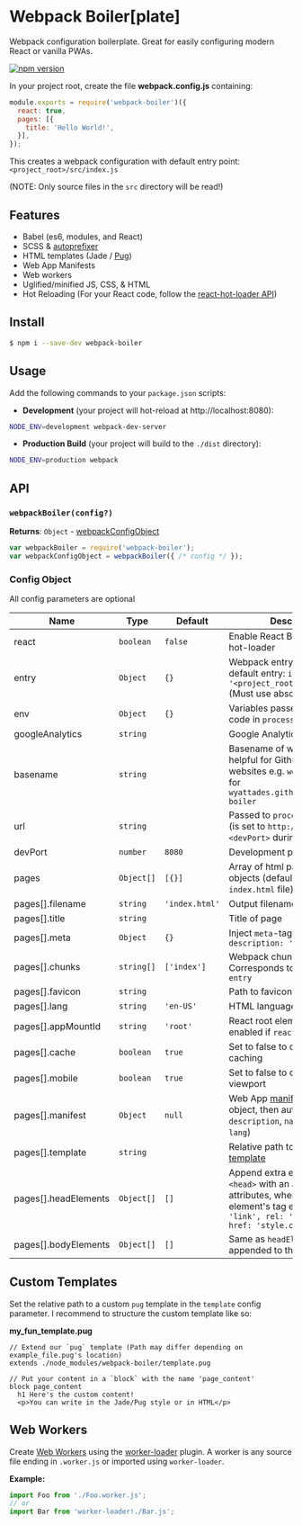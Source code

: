 # Webpack Boiler[plate]
Webpack configuration boilerplate. Great for easily configuring modern React or vanilla PWAs.

[![npm version](https://badge.fury.io/js/webpack-boiler.svg)](https://badge.fury.io/js/webpack-boiler)

In your project root, create the file __webpack.config.js__ containing:
```js
module.exports = require('webpack-boiler')({
  react: true,
  pages: [{
    title: 'Hello World!',
  }],
});
```
This creates a webpack configuration with default entry point: `<project_root>/src/index.js`

(NOTE: Only source files in the `src` directory will be read!)

## Features
- Babel (es6, modules, and React)
- SCSS & [autoprefixer](https://github.com/postcss/autoprefixer)
- HTML templates (Jade / [Pug](https://pugjs.org))
- Web App Manifests
- Web workers
- Uglified/minified JS, CSS, & HTML
- Hot Reloading (For your React code, follow the [react-hot-loader API](https://github.com/gaearon/react-hot-loader#getting-started))

## Install
```bash
$ npm i --save-dev webpack-boiler
```

## Usage
Add the following commands to your `package.json` scripts:
- __Development__ (your project will hot-reload at http://localhost:8080):
```bash
NODE_ENV=development webpack-dev-server
```
- __Production Build__ (your project will build to the `./dist` directory):
```bash
NODE_ENV=production webpack
```

## API

### `webpackBoiler(config?)`

**Returns**: `Object` - [webpackConfigObject](https://webpack.js.org/configuration/)  

```js
var webpackBoiler = require('webpack-boiler');
var webpackConfigObject = webpackBoiler({ /* config */ });
```

### Config Object
All config parameters are optional

| Name | Type | Default | Description |
| --- | --- | --- | --- |
| react | `boolean` | `false` | Enable React Babel and react-hot-loader |
| entry | `Object` | `{}` | Webpack entry points. Has default entry: `index: '<project_root>/src/index.js'` (Must use absolute paths) |
| env | `Object` | `{}` | Variables passed to source code in `process.env` |
| googleAnalytics | `string` |  | Google Analytics ID |
| basename | `string` |  | Basename of website. This is helpful for GithubPages websites e.g. `webpack-boiler` for `wyattades.github.io/webpack-boiler` |
| url | `string` |  | Passed to `process.env` as `URL` (is set to `http://localhost:<devPort>` during development) |
| devPort | `number` | `8080` | Development port number |
| pages | `Object[]` | `[{}]` | Array of html page config objects (defaults to a single `index.html` file) |
| pages[].filename | `string` | `'index.html'` | Output filename |
| pages[].title | `string` |  | Title of page |
| pages[].meta | `Object` | `{}` | Inject `meta`-tags e.g. `{ description: 'wow!' }` |
| pages[].chunks | `string[]` | `['index']` | Webpack chunks to include. Corresponds to the keys in `entry` |
| pages[].favicon | `string` |  | Path to favicon.ico |
| pages[].lang | `string` | `'en-US'` | HTML language |
| pages[].appMountId | `string` | `'root'` | React root element ID. Only enabled if `react=true` |
| pages[].cache | `boolean` | `true` | Set to false to disable page caching |
| pages[].mobile | `boolean` | `true` | Set to false to disable mobile viewport |
| pages[].manifest | `Object` | `null` | Web App [manifest config](https://developer.mozilla.org/en-US/docs/Web/Manifest) (if object, then autofills `description`, `name`, `icons`, and `lang`) |
| pages[].template | `string` |  | Relative path to [custom pug template](#custom-templates) |
| pages[].headElements | `Object[]` | `[]` | Append extra elements to `<head>` with an array of element attributes, where `tag` is the element's tag e.g. `[{ tag: 'link', rel: 'stylesheet', href: 'style.css' }]` |
| pages[].bodyElements | `Object[]` | `[]` | Same as `headElements` but appended to the end of `<body>` |


## Custom Templates
Set the relative path to a custom `pug` template in the `template` config parameter. I recommend to structure the custom template like so:

__my_fun_template.pug__
```pug
// Extend our `pug` template (Path may differ depending on example_file.pug's location)
extends ./node_modules/webpack-boiler/template.pug

// Put your content in a `block` with the name 'page_content'
block page_content
  h1 Here's the custom content!
  <p>You can write in the Jade/Pug style or in HTML</p>
```

## Web Workers
Create [Web Workers](https://developer.mozilla.org/en-US/docs/Web/API/Web_Workers_API/Using_web_workers) using the [worker-loader](https://github.com/webpack-contrib/worker-loader) plugin.
A worker is any source file ending in `.worker.js` or imported using `worker-loader`. 

__Example:__
```js
import Foo from './Foo.worker.js';
// or
import Bar from 'worker-loader!./Bar.js';
```
